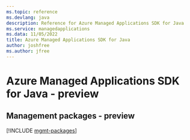 ```yaml
---
ms.topic: reference
ms.devlang: java
description: Reference for Azure Managed Applications SDK for Java
ms.service: managedapplications
ms.data: 11/05/2022
title: Azure Managed Applications SDK for Java
author: joshfree
ms.author: jfree
---
```

# Azure Managed Applications SDK for Java - preview

## Management packages - preview
[!INCLUDE [mgmt-packages](managed-applications-mgmt-index.md)]